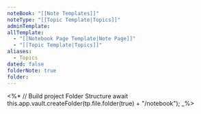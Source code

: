 ```yaml
---
noteBook: "[[Note Templates]]"
noteType: "[[Topic Template|Topics]]"
adminTemplate: 
allTemplate:
  - "[[Notebook Page Template|Note Page]]"
  - "[[Topic Template|Topics]]"
aliases:
  - Topics
dated: false
folderNote: true
folder:
---
```

<%*
// Build project Folder Structure
await this.app.vault.createFolder(tp.file.folder(true) + "/notebook");
_%>
